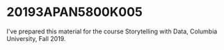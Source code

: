 # 20193APAN5800K005
I've prepared this material for the course Storytelling with Data, Columbia University, Fall 2019. 
